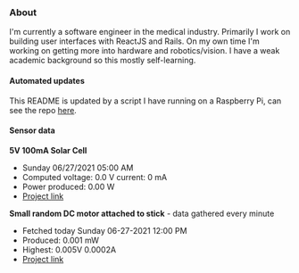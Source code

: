 ### About
I'm currently a software engineer in the medical industry. Primarily I work on building user interfaces with ReactJS and Rails. On my own time I'm working on getting more into hardware and robotics/vision. I have a weak academic background so this mostly self-learning.

#### Automated updates
This README is updated by a script I have running on a Raspberry Pi, can see the repo [here](https://github.com/jdc-cunningham/raspi-git-repo-updater).

#### Sensor data
**5V 100mA Solar Cell**
- Sunday 06/27/2021 05:00 AM
- Computed voltage: 0.0 V current: 0 mA
- Power produced: 0.00 W
- [Project link](https://github.com/jdc-cunningham/raspisolarplotter)

**Small random DC motor attached to stick** - data gathered every minute
- Fetched today Sunday 06-27-2021 12:00 PM
- Produced: 0.001 mW
- Highest: 0.005V 0.0002A
- [Project link](https://github.com/jdc-cunningham/turbine-raspi)
